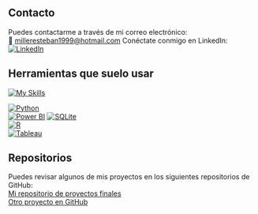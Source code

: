## Contacto

Puedes contactarme a través de mi correo electrónico:  
📧 [milleresteban1999@hotmail.com](mailto:milleresteban1999@hotmail.com)
Conéctate conmigo en LinkedIn:  
[![LinkedIn](https://img.shields.io/badge/LinkedIn-Esteban%20Miller-blue?logo=linkedin)](https://www.linkedin.com/in/esteban-miller-56301114b/)

## Herramientas que suelo usar

[![My Skills](https://skillicons.dev/icons?i=windows,sqlite,r,python,tableau,powerbi&perline=3)](https://skillicons.dev)  

[![Python](https://img.shields.io/badge/Python-Programming%20Language-blue?logo=python)](https://www.python.org/)  
[![Power BI](https://img.shields.io/badge/Power%20BI-Business%20Intelligence-blue?logo=powerbi)](https://powerbi.microsoft.com/) 
[![SQLite](https://img.shields.io/badge/SQLite-Database-lightgrey?logo=sqlite)](https://www.sqlite.org/)  
[![R](https://img.shields.io/badge/R-Programming%20Language-blue?logo=r)](https://www.r-project.org/)   
[![Tableau](https://img.shields.io/badge/Tableau-Analytics-blue?logo=tableau)](https://www.tableau.com/)

## Repositorios

Puedes revisar algunos de mis proyectos en los siguientes repositorios de GitHub:  
[Mi repositorio de proyectos finales](https://github.com/esteban-miller/Repositorio-1)  
[Otro proyecto en GitHub](https://github.com/esteban-miller/Repositorio-2)
